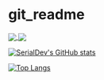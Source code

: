 # git_readme

<a href="https://github.com/anuraghazra/github-readme-stats">
  <img align="center" src="https://github-readme-stats.vercel.app/api/pin/?username=serialdev&repo=tiqsi-emacs" />
</a>
<a href="https://github.com/anuraghazra/convoychat">
  <img align="center" src="https://github-readme-stats.vercel.app/api/pin/?username=serialdev&repo=tiqsi-emacs" />
</a>


[![SerialDev's GitHub stats](https://github-readme-stats.vercel.app/api?username=serialdev)](https://github.com/anuraghazra/github-readme-stats)

[![Top Langs](https://github-readme-stats.vercel.app/api/top-langs/?username=serialdev&layout=compact)](https://github.com/anuraghazra/github-readme-stats)
